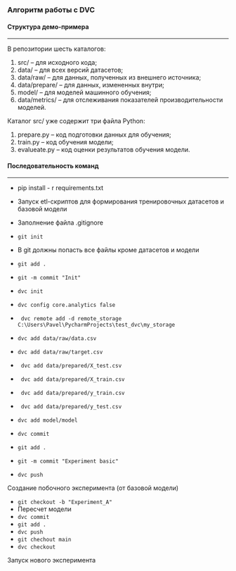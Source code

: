 ### Алгоритм работы с DVC

#### Структура демо-примера

---
В репозитории шесть каталогов:
1. src/ – для исходного кода;
2. data/ – для всех версий датасетов;
3. data/raw/ – для данных, полученных из внешнего источника;
4. data/prepare/ – для данных, измененных внутри;
5. model/ – для моделей машинного обучения;
6. data/metrics/ – для отслеживания показателей производительности моделей.

Каталог src/ уже содержит три файла Python:
1. prepare.py – код подготовки данных для обучения;
2. train.py – код обучения модели;
3. evalueate.py – код оценки результатов обучения модели.

#### Последовательность команд

---
* pip install - r requirements.txt
* Запуск etl-скриптов для формирования тренировочных датасетов и базовой модели
* Заполнение файла .gitignore
* ``` git init ```
* В git должны попасть все файлы кроме датасетов и модели
* ``` git add . ```
* ``` git -m commit "Init" ```

* ``` dvc init ```
* ``` dvc config core.analytics false ```
* ``` dvc remote add -d remote_storage C:\Users\Pavel\PycharmProjects\test_dvc\my_storage```

* ``` dvc add data/raw/data.csv ```
* ``` dvc add data/raw/target.csv ```
* ``` dvc add data/prepared/X_test.csv```
* ``` dvc add data/prepared/X_train.csv```
* ``` dvc add data/prepared/y_train.csv```
* ``` dvc add data/prepared/y_test.csv```
* ``` dvc add model/model ```
* ``` dvc commit ```
* ``` git add . ```
* ``` git -m commit "Experiment basic" ```
* ``` dvc push ```

Создание побочного эксперимента (от базовой модели)
* ``` git checkout -b "Experiment_A" ```
* Пересчет модели
* ``` dvc commit ```
* ``` git add . ```
* ``` dvc push ```
* ``` git chechout main ```
* ``` dvc checkout ```

Запуск нового эксперимента
